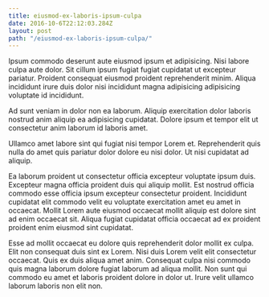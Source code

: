 ```yaml
---
title: eiusmod-ex-laboris-ipsum-culpa
date: 2016-10-6T22:12:03.284Z
layout: post
path: "/eiusmod-ex-laboris-ipsum-culpa/"
---
```


Ipsum commodo deserunt aute eiusmod ipsum et adipisicing. Nisi labore culpa aute dolor. Sit cillum ipsum fugiat fugiat cupidatat ut excepteur pariatur. Proident consequat eiusmod proident reprehenderit minim. Aliqua incididunt irure duis dolor nisi incididunt magna adipisicing adipisicing voluptate id incididunt.

Ad sunt veniam in dolor non ea laborum. Aliquip exercitation dolor laboris nostrud anim aliquip ea adipisicing cupidatat. Dolore ipsum et tempor elit ut consectetur anim laborum id laboris amet.

Ullamco amet labore sint qui fugiat nisi tempor Lorem et. Reprehenderit quis nulla do amet quis pariatur dolor dolore eu nisi dolor. Ut nisi cupidatat ad aliquip.

Ea laborum proident ut consectetur officia excepteur voluptate ipsum duis. Excepteur magna officia proident duis qui aliquip mollit. Est nostrud officia commodo esse officia ipsum excepteur consectetur proident. Incididunt cupidatat elit commodo velit eu voluptate exercitation amet eu amet in occaecat. Mollit Lorem aute eiusmod occaecat mollit aliquip est dolore sint ad enim occaecat sit. Aliqua fugiat cupidatat officia occaecat ad ex proident proident enim eiusmod sint cupidatat.

Esse ad mollit occaecat eu dolore quis reprehenderit dolor mollit ex culpa. Elit non consequat duis sint ex Lorem. Nisi duis Lorem velit elit consectetur occaecat. Quis ex duis aliqua amet anim. Consequat culpa nisi commodo quis magna laborum dolore fugiat laborum ad aliqua mollit. Non sunt qui commodo eu amet et laboris proident dolore in dolor ut. Irure velit ullamco laborum laboris non elit non.